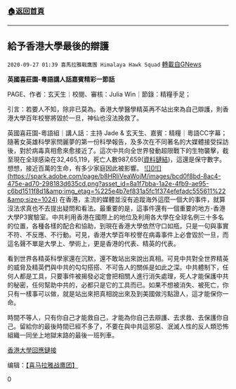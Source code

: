 ###  [:house:返回首頁](https://github.com/ourhimalayas/txt)
---

## 給予香港大學最後的辯護
`2020-09-27 01:39 喜馬拉雅戰鷹團 Himalaya Hawk Squad` [轉載自GNews](https://gnews.org/zh-hant/385503/)

**英國喜莊園-粵語講人話嘉賓精彩一節話**

PAGE、作者：玄天生｜校閱、審核：Julia Win｜節錄：精糧手足；

引言：若要人不知，除非已莫為。香港大學醫學精英再不站出來為自己辯護，則香港大學百年校譽將毀於一旦，神仙也沒法挽救了。


英國喜莊園-粵語組｜講人話：主持 Jade & 玄天生、嘉賓：精糧｜粵語CC字幕；
隨著女英雄科學家閆麗夢的第一份科學報告，及多次在不同著名的大媒體接受採訪後，對於病毒真相愈來愈接近了。這次中共向全世界發動超限戰下的生物襲擊，截至現在全球感染在32,465,119，死亡人數987,659([資料鏈結](https://news.campaign.yahoo.com.tw/2019-nCoV/index.php))，這還是保守數字。想想，接近百萬的生命，有多少家庭因此被影響。
[!\[\]()!\[\](https://spark.adobe.com/page/b8HRIiVeaWojM/images/bcd0f8bd-8ac4-475e-ad70-298183d635cd.png?asset_id=8a1f7bba-1a2e-4fb9-ae95-c6bd1511f8d1&amp;img_etag=%225e4b7ef831a5fc1f374efefadc555611%22&amp;size=1024)](https://spark.adobe.com/page/b8HRIiVeaWojM/images/bcd0f8bd-8ac4-475e-ad70-298183d635cd.png?asset_id=8a1f7bba-1a2e-4fb9-ae95-c6bd1511f8d1&amp;img_etag=%225e4b7ef831a5fc1f374efefadc555611%22&amp;size=1024)
在香港，主流的媒體並沒有追蹤海外這麼一個大的事件，就算沒法求真也不去提出疑問和看法。最重要的是，這事件還有一個重要的地方-香港大學P3實驗室。中共利用香港在國際上的地位及利用各大學在全球名例三十多名的位置，各種各樣的配合和協助，到現在香港大學依然守口如瓶，只是一句與事實不符、不反應、不行動。可見，香港大學百年校譽在病毒事件上必會毀於一旦，而這名聲不單是大學上、學術上，更是香港的代表、精英的代表。

看到世界各精英科學家還在沉默，還不敢站出來說出真相。可見中共對全世界精英的威脅及精英們與中共的勾勾搭搭、不可告人的關係是如此之深。中共體制下，任何人都是工具，只要事件被揭發必定會把相關人進行消失處理，死人才能保護中共的秘密，任何幫助中共的，必都只是它的工具而已。如果不想被消失、被死亡，你只有一樣事可以做，就是站出來把真相說出來及到美國做污點證人，這才能保你一命。

時間不等人，只有你自己才能救自己，才能為你自己去辯護、去求救、去保護你自己。留給你的最後時間已經不多了，不要在與中共這邪惡、泯滅人性的反人類恐怖組織一同坐上地獄末路的最後一班列車。

[香港大學回應鏈接](https://www.hku.hk/press/c_news_detail_21274.html)

编辑：[【喜马拉雅战鹰团】](https://spark.adobe.com/page/b8HRIiVeaWojM/)

0
